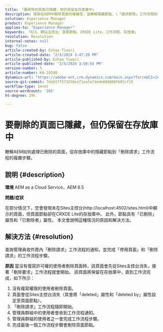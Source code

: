 ```yaml
---
title: 「要刪除的頁面已隱藏，但仍保留在存放庫中」
description: 探索在AEM中刪除頁面的複雜性，並瞭解隱藏節點、\「請求刪除」工作流程和管理員角色。
solution: Experience Manager
product: Experience Manager
applies-to: "Experience Manager"
keywords: 「KCS、網站主控台、頁面節點、CRXDE Lite、工作流程、存放庫」
resolution: Resolution
internal-notes: null
bug: false
article-created-by: Eshaa Tiwari
article-created-date: "2/5/2024 3:47:20 PM"
article-published-by: Eshaa Tiwari
article-published-date: "2/5/2024 3:50:54 PM"
version-number: 5
article-number: KA-19240
dynamics-url: "https://adobe-ent.crm.dynamics.com/main.aspx?forceUCI=1&pagetype=entityrecord&etn=knowledgearticle&id=1b997bd2-3dc4-ee11-9079-6045bd006268"
source-git-commit: 7da917f573256ea71eafafdede898890fb07cf15
workflow-type: tm+mt
source-wordcount: '265'
ht-degree: 29%

---
```


# 要刪除的頁面已隱藏，但仍保留在存放庫中


瞭解AEM如何處理已刪除的頁面，從存放庫中的隱藏節點到「刪除請求」工作流程的複雜步驟。

## 說明 {#description}


<b>環境</b>
AEM as a Cloud Service，AEM 6.5

<b>問題/症狀</b>

在部分情況下，您會發現未在Sites主控台(http://localhost:4502/sites.html)中顯示的頁面，但頁面節點卻在CRXDE Lite的存放庫中。 此外，節點具有「已刪除」屬性和「已刪除者」屬性。 本文會說明這種情況的原因和解決方法。


## 解決方法 {#resolution}


查詢管理員收件匣內「刪除請求」工作流程的通知，並完成「停用頁面」和「刪除請求」的工作流程步驟。

<b>原因</b>
當沒有復寫許可權的使用者刪除頁面時，該頁面會先從Sites主控台消失，接著「刪除要求」工作流程就會開始。 該頁面將保留在存放庫中，直到工作流完成，如下所示：
1. 沒有複寫權限的使用者刪除頁面。
2. 頁面會從Sites主控台消失（其會將「deleted」屬性和「deleted by」屬性設定至頁面節點）。
3. 「刪除請求」工作流程隨即開始。
4. 管理員群組中的使用者會收到工作流程通知。
5. 管理員群組的使用者之一會完成工作流程步驟。
6. 完成最後一個工作流程步驟會刪除頁面節點。
